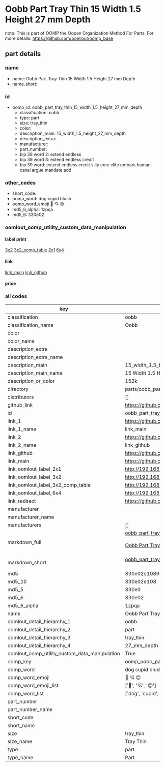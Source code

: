 # Oobb Part Tray Thin 15 Width 1.5 Height 27 mm Depth  

note: This is part of OOMP the Oopen Organization Method For Parts. For more details: https://github.com/oomlout/oomp_base

##  part details
  







### name
* name: Oobb Part Tray Thin 15 Width 1.5 Height 27 mm Depth
* name_short: 
### id
* oomp_id: oobb_part_tray_thin_15_width_1.5_height_27_mm_depth
  * classification: oobb
  * type: part
  * size: tray_thin
  * color: 
  * description_main: 15_width_1.5_height_27_mm_depth
  * description_extra: 
  * manufacturer: 
  * part_number: 
  * bip 39 word 2: extend endless
  * bip 39 word 3: extend endless credit
  * bip 39 word: extend endless credit silly core elite embark human canal argue mandate add

### other_codes
* short_code: 
* oomp_word: dog cupid blush
* oomp_word_emoji :dog: :cupid: :blush:
* md5_6_alpha: 1zpqa
* md5_6: 330e02






### oomlout_oomp_utility_custom_data_manipulation
#### label print
[3x2](http://192.168.1.245:1112/?label=oomp%201zpqa)
[3x2_oomp_table](http://192.168.1.108:1112/?label=oomp%201zpqa)
[2x1](http://192.168.1.242:1112/?label=oomp%201zpqa)
[6x4](http://192.168.1.55:1112/?label=oomp%201zpqa)    

#### link

[link_main](https://github.com/oomlout/oomlout_oomp_version_1_messy/tree/main/parts/oobb_part_tray_thin_15_width_1.5_height_27_mm_depth) [link_github](https://github.com/oomlout/oomlout_oomp_version_1_messy/tree/main/parts/oobb_part_tray_thin_15_width_1.5_height_27_mm_depth)                             

#### price







### all codes 
| key | value |  
| --- | --- |  
| classification | oobb |  
| classification_name | Oobb |  
| color |  |  
| color_name |  |  
| description_extra |  |  
| description_extra_name |  |  
| description_main | 15_width_1.5_height_27_mm_depth |  
| description_main_name | 15 Width 1.5 Height 27 mm Depth |  
| description_or_color | 152k |  
| directory | parts/oobb_part_tray_thin_15_width_1.5_height_27_mm_depth |  
| distributors | [] |  
| github_link | https://github.com/oomlout/oomlout_oomp_part_src/tree/main/parts/oobb_part_tray_thin_15_width_1.5_height_27_mm_depth |  
| id | oobb_part_tray_thin_15_width_1.5_height_27_mm_depth |  
| link_1 | https://github.com/oomlout/oomlout_oomp_version_1_messy/tree/main/parts/oobb_part_tray_thin_15_width_1.5_height_27_mm_depth |  
| link_1_name | link_main |  
| link_2 | https://github.com/oomlout/oomlout_oomp_version_1_messy/tree/main/parts/oobb_part_tray_thin_15_width_1.5_height_27_mm_depth |  
| link_2_name | link_github |  
| link_github | https://github.com/oomlout/oomlout_oomp_version_1_messy/tree/main/parts/oobb_part_tray_thin_15_width_1.5_height_27_mm_depth |  
| link_main | https://github.com/oomlout/oomlout_oomp_version_1_messy/tree/main/parts/oobb_part_tray_thin_15_width_1.5_height_27_mm_depth |  
| link_oomlout_label_2x1 | http://192.168.1.242:1112/?label=oomp%201zpqa |  
| link_oomlout_label_3x2 | http://192.168.1.245:1112/?label=oomp%201zpqa |  
| link_oomlout_label_3x2_oomp_table | http://192.168.1.108:1112/?label=oomp%201zpqa |  
| link_oomlout_label_6x4 | http://192.168.1.55:1112/?label=oomp%201zpqa |  
| link_redirect | https://github.com/oomlout/oomlout_oomp_version_1_messy/tree/main/parts/oobb_part_tray_thin_15_width_1.5_height_27_mm_depth |  
| manufacturer |  |  
| manufacturer_name |  |  
| manufacturers | [] |  
| markdown_full | [oobb_part_tray_thin_15_width_1.5_height_27_mm_depth](none)<br>[](none)<br>[Oobb Part Tray Thin 15 Width 1.5 Height 27 Mm Depth](none)<br><br> |  
| markdown_short | [oobb_part_tray_thin_15_width_1.5_height_27_mm_depth](none)<br><br> |  
| md5 | 330e02e1086ec90920182c8a66126a87 |  
| md5_10 | 330e02e108 |  
| md5_5 | 330e0 |  
| md5_6 | 330e02 |  
| md5_6_alpha | 1zpqa |  
| name | Oobb Part Tray Thin 15 Width 1.5 Height 27 mm Depth |  
| oomlout_detail_hierarchy_1 | oobb |  
| oomlout_detail_hierarchy_2 | part |  
| oomlout_detail_hierarchy_3 | tray_thin |  
| oomlout_detail_hierarchy_4 | 27_mm_depth |  
| oomlout_oomp_utility_custom_data_manipulation | True |  
| oomp_key | oomp_oobb_part_tray_thin_15_width_1.5_height_27_mm_depth |  
| oomp_word | dog cupid blush |  
| oomp_word_emoji | :dog: :cupid: :blush: |  
| oomp_word_emoji_list | [':dog:', ':cupid:', ':blush:'] |  
| oomp_word_list | ['dog', 'cupid', 'blush'] |  
| part_number |  |  
| part_number_name |  |  
| short_code |  |  
| short_name |  |  
| size | tray_thin |  
| size_name | Tray Thin |  
| type | part |  
| type_name | Part |  
